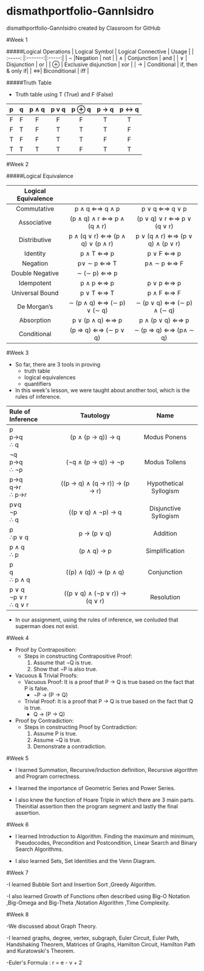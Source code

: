 # dismathportfolio-GannIsidro
dismathportfolio-GannIsidro created by Classroom for GitHub

#Week 1

#####Logical Operations
| Logical Symbol  |  Logical Connective | Usage |
| :-----: |:-------:|:-----:|
| ¬ |Negation | not |
| ∧ | Conjunction | and |
| ∨ | Disjunction | or |
| ⊕ | Exclusive disjunction | xor | 
| → | Conditional | if, then & only if|
| ⇔| Biconditional | iff |

#####Truth Table

- Truth table using T (True) and F (False)

| p | q | p ∧ q | p v q | p ⊕ q | p → q | p ↔ q |    
|:--:|:--:|:--:|:--:|:--:|:--:|:--:|
| F | F | F | F | F | T | T |
| F | T | F | T | T | T | F |
| T | F | F | T | T | F | F |
| T | T | T | T | F | T | T |

#Week 2

#####Logical Equivalence

| Logical Equivalence  |  |  |
| :-----: |:-------:|:-----:|
| Commutative | p ∧ q ⇐⇒ q ∧ p |  p ∨ q ⇐⇒ q ∨ p |
| Associative | (p ∧ q) ∧ r ⇐⇒ p ∧ (q ∧ r) | (p ∨ q) ∨ r ⇐⇒ p ∨ (q ∨ r) |
| Distributive | p ∧ (q ∨ r) ⇐⇒ (p ∧ q) ∨ (p ∧ r) | p ∨ (q ∧ r) ⇐⇒ (p ∨ q) ∧ (p ∨ r) |
| Identity | p ∧ T ⇐⇒ p | p ∨ F ⇐⇒ p |
| Negation | p∨ ∼ p ⇐⇒ T | p∧ ∼ p ⇐⇒ F |
| Double Negative | ∼ (∼ p) ⇐⇒ p |
| Idempotent | p ∧ p ⇐⇒ p | p ∨ p ⇐⇒ p |
| Universal Bound | p ∨ T ⇐⇒ T | p ∧ F ⇐⇒ F |
| De Morgan’s | ∼ (p ∧ q) ⇐⇒ (∼ p) ∨ (∼ q)  | ∼ (p ∨ q) ⇐⇒ (∼ p) ∧ (∼ q) |
| Absorption | p ∨ (p ∧ q) ⇐⇒ p | p ∧ (p ∨ q) ⇐⇒ p |
| Conditional | (p ⇒ q) ⇐⇒ (∼ p ∨ q) | ∼ (p ⇒ q) ⇐⇒ (p∧ ∼ q) |

#Week 3

- So far, there are 3 tools in proving 
  - truth table
  - logical equivalences
  - quantifiers
- In this week's lesson, we were taught about another tool, which is the rules of inference.

|   **Rule of Inference**  |            **Tautology**           |          **Name**          |
|:--------------------|:------------------------------:|:----------------------:|
|       p<br>p→q<br>∴ q      |        (p ∧ (p → q)) → q       |      Modus Ponens      |
|     ¬q<br>p→q<br>∴ ¬p     |       (¬q ∧ (p → q)) → ¬p      |      Modus Tollens     |
|     p→q<br>q→r<br>∴ p→r    |  ((p → q) ∧ (q → r)) → (p → r) | Hypothetical Syllogism |
|      p∨q<br>¬p<br>∴ q      |       ((p ∨ q) ∧ ¬p) → q       |  Disjunctive Syllogism |
|       p<br>∴p ∨ q       |           p → (p ∨ q)          |        Addition        |
|       p ∧ q<br>∴ p       |           (p ∧ q) → p          |      Simplification      |
|      p<br>q<br>∴ p ∧ q     |      ((p) ∧ (q)) → (p ∧ q)     |       Conjunction      |
| p ∨ q<br>¬p ∨ r<br>∴ q ∨ r | ((p ∨ q) ∧ (¬p ∨ r)) → (q ∨ r) |       Resolution       | 

- In our assignment, using the rules of inference, we conluded that superman does not exist.

#Week 4

- Proof by Contraposition: 
  - Steps in constructing Contrapositive Proof:
    1. Assume that ¬Q is true.
    2. Show that ¬P is also true.
- Vacuous & Trivial Proofs: 
  - Vacuous Proof: It is a proof that P → Q is true based on the fact that P is false.
    - ¬P → (P → Q)
  - Trivial Proof: It is a proof that P → Q is true based on the fact that Q is true.
    - Q → (P → Q)
- Proof by Contradiction:
  - Steps in constructing Proof by Contradiction:
    1. Assume P is true.
    2. Assume ¬Q is true.
    3. Demonstrate a contradiction.

#Week 5

- I learned Summation, Recursive/Induction definition, Recursive algorithm and Program correctness.

- I learned the importance of Geometric Series and Power Series.

- I also knew the function of Hoare Triple in which there are 3 main parts. Theinitial assertion then the program segment and lastly the final assertion.

#Week 6

- I learned Introduction to Algorithm. Finding the maximum and minimum, Pseudocodes, Precondition and Postcondition, Linear Search and Binary Search Algorithms.

- I also learned Sets, Set Identities and the Venn Diagram.

#Week 7

-I learned Bubble Sort and Insertion Sort ,Greedy Algorithm.

-I also learned Growth of Functions often described using Big-O Notation  ,Big-Omega and Big-Theta ,Notation Algorithm ,Time Complexity.

#Week 8

-We discussed about Graph Theory.

-I learned graphs, degree, vertex, subgraph, Euler Circuit, Euler Path, Handshaking Theorem, Matrices of Graphs, Hamilton Circuit, Hamilton Path and Kuratowski's Theorem.

-Euler's Formula : r = e - v + 2
